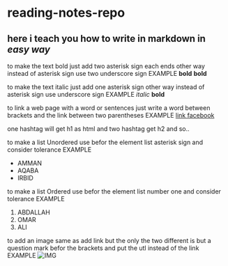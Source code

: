 # reading-notes-repo

## here i teach you how to write in **markdown** in *easy way*

to make the text bold just add two asterisk sign each ends 
other way instead of asterisk sign use two underscore sign
EXAMPLE **bold** __bold__

to make the text italic just add one asterisk sign
other way instead of asterisk sign use underscore sign
EXAMPLE *italic* __bold__

to link a web page with a word or sentences just write a word between brackets and the link between two parentheses 
EXAMPLE [link facebook](https://www.facebook.com/)

one hashtag will get h1 as html and two hashtag get h2 and so..

to make a list Unordered use befor the element list  asterisk sign and consider tolerance
EXAMPLE
* AMMAN
* AQABA
* IRBID

to make a list Ordered use befor the element list  number one and consider tolerance
EXAMPLE
1. ABDALLAH
2. OMAR
3. ALI

to add an image same as add link but the only the two different is but a question mark befor the brackets and put the utl instead of the link
EXAMPLE ![IMG](https://scontent.famm7-1.fna.fbcdn.net/v/t1.0-9/15873137_1326114107411056_3164621081877315924_n.png?_nc_cat=106&_nc_sid=9267fe&_nc_eui2=AeGQu9wM2-Uc1elljgMdiCNybUNkmNCGAoBtQ2SY0IYCgAeISmuePYPv6C3NqxOiJCV9MZAzhvHmVueCNoZ3XjVv&_nc_ohc=BZVUgfpSfIUAX9qVVJi&_nc_ht=scontent.famm7-1.fna&oh=db67f57927ce18fb248fe04c4b314563&oe=5F15F712)
